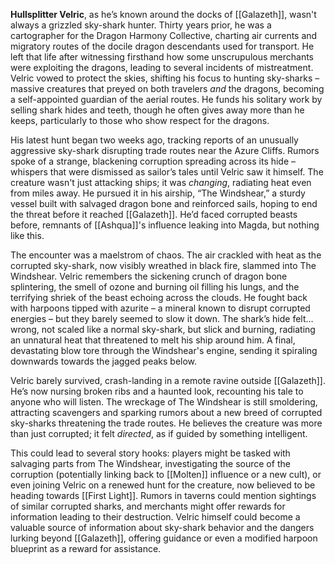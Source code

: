 **Hullsplitter Velric**, as he’s known around the docks of [[Galazeth]], wasn't always a grizzled sky-shark hunter. Thirty years prior, he was a cartographer for the Dragon Harmony Collective, charting air currents and migratory routes of the docile dragon descendants used for transport. He left that life after witnessing firsthand how some unscrupulous merchants were exploiting the dragons, leading to several incidents of mistreatment. Velric vowed to protect the skies, shifting his focus to hunting sky-sharks – massive creatures that preyed on both travelers *and* the dragons, becoming a self-appointed guardian of the aerial routes. He funds his solitary work by selling shark hides and teeth, though he often gives away more than he keeps, particularly to those who show respect for the dragons.

His latest hunt began two weeks ago, tracking reports of an unusually aggressive sky-shark disrupting trade routes near the Azure Cliffs. Rumors spoke of a strange, blackening corruption spreading across its hide – whispers that were dismissed as sailor’s tales until Velric saw it himself. The creature wasn't just attacking ships; it was *changing*, radiating heat even from miles away. He pursued it in his airship, “The Windshear,” a sturdy vessel built with salvaged dragon bone and reinforced sails, hoping to end the threat before it reached [[Galazeth]]. He’d faced corrupted beasts before, remnants of [[Ashqua]]'s influence leaking into Magda, but nothing like this.

The encounter was a maelstrom of chaos. The air crackled with heat as the corrupted sky-shark, now visibly wreathed in black fire, slammed into The Windshear. Velric remembers the sickening crunch of dragon bone splintering, the smell of ozone and burning oil filling his lungs, and the terrifying shriek of the beast echoing across the clouds. He fought back with harpoons tipped with azurite – a mineral known to disrupt corrupted energies – but they barely seemed to slow it down. The shark’s hide felt…wrong, not scaled like a normal sky-shark, but slick and burning, radiating an unnatural heat that threatened to melt his ship around him. A final, devastating blow tore through the Windshear's engine, sending it spiraling downwards towards the jagged peaks below.

Velric barely survived, crash-landing in a remote ravine outside [[Galazeth]]. He’s now nursing broken ribs and a haunted look, recounting his tale to anyone who will listen. The wreckage of The Windshear is still smoldering, attracting scavengers and sparking rumors about a new breed of corrupted sky-sharks threatening the trade routes. He believes the creature was more than just corrupted; it felt *directed*, as if guided by something intelligent.

This could lead to several story hooks: players might be tasked with salvaging parts from The Windshear, investigating the source of the corruption (potentially linking back to [[Molten]] influence or a new cult), or even joining Velric on a renewed hunt for the creature, now believed to be heading towards [[First Light]]. Rumors in taverns could mention sightings of similar corrupted sharks, and merchants might offer rewards for information leading to their destruction. Velric himself could become a valuable source of information about sky-shark behavior and the dangers lurking beyond [[Galazeth]], offering guidance or even a modified harpoon blueprint as a reward for assistance.
